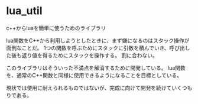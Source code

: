 lua_util
========

c++からluaを簡単に使うためのライブラリ

lua関数をC++から利用しようとしたときに、まず嫌になるのはスタック操作が面倒なことだ。
1つの関数を呼ぶためにスタックに引数を積んでいき、呼び出した後も返り値を得るためにスタックを操作する。
割に合わない。

このライブラリはそういった不満点を解消するために開発している。
lua関数を、通常のC++関数と同様に使用できるようになることを目標としている。

現状では使用に耐えられるものではないが、完成に向けて開発を続けていくつもりである。

